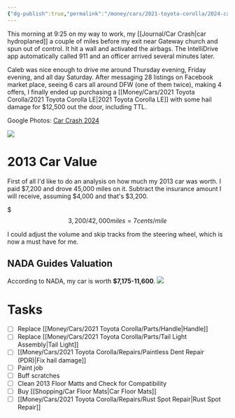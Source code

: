 ```yaml
---
{"dg-publish":true,"permalink":"/money/cars/2021-toyota-corolla/2024-car-replacement/","tags":["timeline","personal"],"created":"Jan 23, 2024, 6:12 PM"}
---
```


This morning at 9:25 on my way to work, my [[Journal/Car Crash\|car hydroplaned]] a couple of miles before my exit near Gateway church and spun out of control. It hit a wall and activated the airbags. The IntelliDrive app automatically called 911 and an officer arrived several minutes later.

Caleb was nice enough to drive me around Thursday evening, Friday evening, and all day Saturday. After messaging 28 listings on Facebook market place, seeing 6 cars all around DFW (one of them twice), making 4 offers, I finally ended up purchasing a [[Money/Cars/2021 Toyota Corolla/2021 Toyota Corolla LE\|2021 Toyota Corolla LE]] with some hail damage for $12,500 out the door, including TTL.

Google Photos: [Car Crash 2024](https://photos.google.com/u/1/share/AF1QipPyxi6gRab08Wslc-KJ1qECwitAb3hPmVB0BtSWXzGJU7pn99qduKNmDsf5bab4og?pageId=none&key=UFVLVUFKWWJHVmkyVXo2Y1ZpWGhvYVdzekVNa0tR)

![](https://lh3.googleusercontent.com/pw/ABLVV87COi-iAYme3t9UGDQBGb2taHCzBQo3kQO5fkRuwXu1VLRc3bwU-oBOJFAk0MU77zU4OqX5fS-uzx5KJCXBhi9KgoN3VSDuzn75ujt5GOfmRBOjko_3FyyU1aucyb0aUbKLRPN0nWaGlbKhb2lu2ds5ug=w2459-h1383-s-no-gm?authuser=1)

# 2013 Car Value

First of all I'd like to do an analysis on how much my 2013 car was worth. I paid $7,200 and drove 45,000 miles on it. Subtract the insurance amount I will receive, assuming $4,000 and that's $3,200.

$$$3,200 /42,000 miles = 7 cents / mile $$

I could adjust the volume and skip tracks from the steering wheel, which is now a must have for me.

## NADA Guides Valuation

According to NADA, my car is worth **$7,175-11,600**.
![](https://lh3.googleusercontent.com/pw/ABLVV869Y6t7FCtk5WML1y5ViNFadY9V5cFjvtvvFdzJe7X-mV0CrIJrHxj0huQrkA_Y6WrhtlWJiDBf1ca_ccOqoE2PYmkF2wtUtQDCX6OWUmOvYUZCuFRxiMc4n1Bfb6MHQy3fxRxyqE3zVfFi_lXnxNqJ0w=w486-h879-s-no-gm?authuser=0)


# Tasks

- [ ] Replace [[Money/Cars/2021 Toyota Corolla/Parts/Handle\|Handle]]
- [ ] Replace [[Money/Cars/2021 Toyota Corolla/Parts/Tail Light Assembly\|Tail Light]]
- [ ] [[Money/Cars/2021 Toyota Corolla/Repairs/Paintless Dent Repair (PDR)\|Fix hail damage]]
- [ ] Paint job
- [ ] Buff scratches
- [ ] Clean 2013 Floor Matts and Check for Compatibility
- [ ] Buy [[Shopping/Car Floor Mats\|Car Floor Mats]]
- [ ] [[Money/Cars/2021 Toyota Corolla/Repairs/Rust Spot Repair\|Rust Spot Repair]]